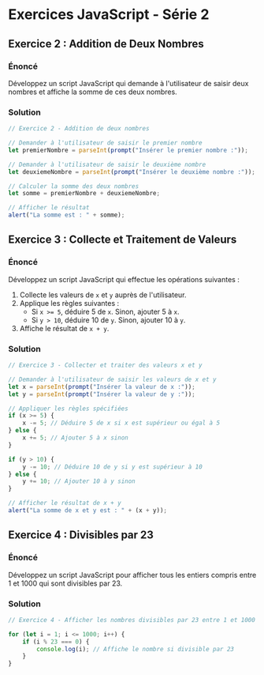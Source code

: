 # Exercices JavaScript - Série 2

## Exercice 2 : Addition de Deux Nombres

### Énoncé

Développez un script JavaScript qui demande à l'utilisateur de saisir deux nombres et affiche la somme de ces deux nombres.

### Solution

```javascript
// Exercice 2 - Addition de deux nombres

// Demander à l'utilisateur de saisir le premier nombre
let premierNombre = parseInt(prompt("Insérer le premier nombre :"));

// Demander à l'utilisateur de saisir le deuxième nombre
let deuxiemeNombre = parseInt(prompt("Insérer le deuxième nombre :"));

// Calculer la somme des deux nombres
let somme = premierNombre + deuxiemeNombre;

// Afficher le résultat
alert("La somme est : " + somme);
```

## Exercice 3 : Collecte et Traitement de Valeurs

### Énoncé

Développez un script JavaScript qui effectue les opérations suivantes :
1. Collecte les valeurs de `x` et `y` auprès de l'utilisateur.
2. Applique les règles suivantes :
   - Si `x >= 5`, déduire 5 de `x`. Sinon, ajouter 5 à `x`.
   - Si `y > 10`, déduire 10 de `y`. Sinon, ajouter 10 à `y`.
3. Affiche le résultat de `x + y`.

### Solution

```javascript
// Exercice 3 - Collecter et traiter des valeurs x et y

// Demander à l'utilisateur de saisir les valeurs de x et y
let x = parseInt(prompt("Insérer la valeur de x :"));
let y = parseInt(prompt("Insérer la valeur de y :"));

// Appliquer les règles spécifiées
if (x >= 5) {
    x -= 5; // Déduire 5 de x si x est supérieur ou égal à 5
} else {
    x += 5; // Ajouter 5 à x sinon
}

if (y > 10) {
    y -= 10; // Déduire 10 de y si y est supérieur à 10
} else {
    y += 10; // Ajouter 10 à y sinon
}

// Afficher le résultat de x + y
alert("La somme de x et y est : " + (x + y));
```

## Exercice 4 : Divisibles par 23

### Énoncé

Développez un script JavaScript pour afficher tous les entiers compris entre 1 et 1000 qui sont divisibles par 23.

### Solution

```javascript
// Exercice 4 - Afficher les nombres divisibles par 23 entre 1 et 1000

for (let i = 1; i <= 1000; i++) {
    if (i % 23 === 0) {
        console.log(i); // Affiche le nombre si divisible par 23
    }
}
```
